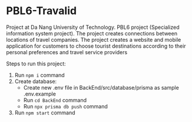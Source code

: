 # PBL6-Travalid
Project at Da Nang University of Technology. PBL6 project (Specialized information system project). The project creates connections between locations of travel companies. The project creates a website and mobile application for customers to choose tourist destinations according to their personal preferences and travel service providers

Steps to run this project:
1. Run `npm i` command
2. Create database:
    - Create new .env file in BackEnd/src/database/prisma as sample .env.example
    - Run `cd BackEnd` command
    - Run `npx prisma db push` command
3. Run `npm start` command